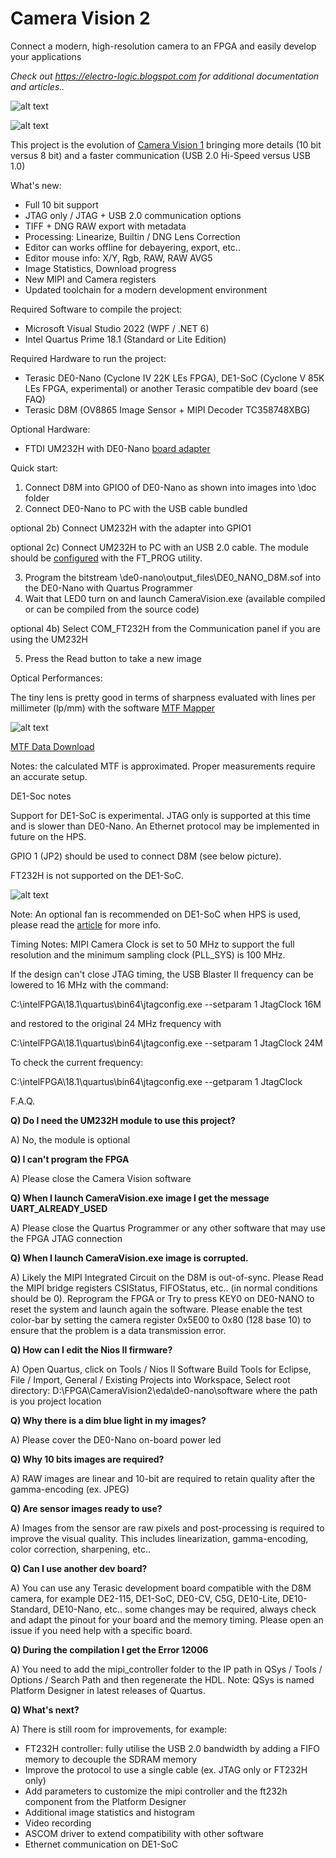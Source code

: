 # Camera Vision 2

Connect a modern, high-resolution camera to an FPGA and easily develop your applications

_Check out https://electro-logic.blogspot.com for additional documentation and articles.._

![alt text](docs/de0-nano_d8m_um232h.jpg)

![alt text](docs/camera_vision2_gui.png)

This project is the evolution of [Camera Vision 1](https://github.com/electro-logic/CameraVision) bringing more details (10 bit versus 8 bit) and a faster communication (USB 2.0 Hi-Speed versus USB 1.0) 

What's new:

- Full 10 bit support
- JTAG only / JTAG + USB 2.0 communication options
- TIFF + DNG RAW export with metadata
- Processing: Linearize, Builtin / DNG Lens Correction
- Editor can works offline for debayering, export, etc..
- Editor mouse info: X/Y, Rgb, RAW, RAW AVG5
- Image Statistics, Download progress
- New MIPI and Camera registers
- Updated toolchain for a modern development environment

Required Software to compile the project:

- Microsoft Visual Studio 2022 (WPF / .NET 6)
- Intel Quartus Prime 18.1 (Standard or Lite Edition)

Required Hardware to run the project:

- Terasic DE0-Nano (Cyclone IV 22K LEs FPGA), DE1-SoC (Cyclone V 85K LEs FPGA, experimental) or another Terasic compatible dev board (see FAQ)
- Terasic D8M (OV8865 Image Sensor + MIPI Decoder TC358748XBG)

Optional Hardware:

- FTDI UM232H with DE0-Nano [board adapter](https://electro-logic.blogspot.com/2014/03/fpga-comunicazione-ad-alta-velocita_99.html)

Quick start:

1) Connect D8M into GPIO0 of DE0-Nano as shown into images into \doc folder 
2) Connect DE0-Nano to PC with the USB cable bundled

optional 2b) Connect UM232H with the adapter into GPIO1

optional 2c) Connect UM232H to PC with an USB 2.0 cable. The module should be [configured](https://electro-logic.blogspot.com/2014/02/fpga-comunicazione-ad-alta-velocita_16.html) with the FT_PROG utility.

3) Program the bitstream \de0-nano\output_files\DE0_NANO_D8M.sof into the DE0-Nano with Quartus Programmer 
4) Wait that LED0 turn on and launch CameraVision.exe (available compiled or can be compiled from the source code)
   
optional 4b) Select COM_FT232H from the Communication panel if you are using the UM232H

5) Press the Read button to take a new image

Optical Performances:

The tiny lens is pretty good in terms of sharpness evaluated with lines per millimeter (lp/mm) with the software [MTF Mapper](https://sourceforge.net/projects/mtfmapper/)

![alt text](docs/d8m_mtf_mapper.png)

[MTF Data Download](docs/D8M_MTF.zip)

Notes: the calculated MTF is approximated. Proper measurements require an accurate setup. 

DE1-Soc notes

Support for DE1-SoC is experimental. JTAG only is supported at this time and is slower than DE0-Nano. An Ethernet protocol may be implemented in future on the HPS.

GPIO 1 (JP2) should be used to connect D8M (see below picture).

FT232H is not supported on the DE1-SoC.

![alt text](docs/de1-soc_d8m.jpg)

Note: An optional fan is recommended on DE1-SoC when HPS is used, please read the [article](https://electro-logic.blogspot.com/2015/07/fpga-cyclone-v-soc-e-de1-soc.html) for more info.

Timing Notes: MIPI Camera Clock is set to 50 MHz to support the full resolution and the minimum sampling clock (PLL_SYS) is 100 MHz.

If the design can't close JTAG timing, the USB Blaster II frequency can be lowered to 16 MHz with the command:

C:\intelFPGA\18.1\quartus\bin64\jtagconfig.exe --setparam 1 JtagClock 16M

and restored to the original 24 MHz frequency with

C:\intelFPGA\18.1\quartus\bin64\jtagconfig.exe --setparam 1 JtagClock 24M

To check the current frequency:

C:\intelFPGA\18.1\quartus\bin64\jtagconfig.exe --getparam 1 JtagClock


F.A.Q.

**Q) Do I need the UM232H module to use this project?**

A) No, the module is optional 


**Q) I can't program the FPGA**

A) Please close the Camera Vision software


**Q) When I launch CameraVision.exe image I get the message UART_ALREADY_USED**

A) Please close the Quartus Programmer or any other software that may use the FPGA JTAG connection


**Q) When I launch CameraVision.exe image is corrupted.**

A) Likely the MIPI Integrated Circuit on the D8M is out-of-sync. Please Read the MIPI bridge registers CSIStatus, FIFOStatus, etc.. (in normal conditions should be 0). Reprogram the FPGA or Try to press KEY0 on DE0-NANO to reset the system and launch again the software. Please enable the test color-bar by setting the camera register 0x5E00 to 0x80 (128 base 10) to ensure that the problem is a data transmission error.


**Q) How can I edit the Nios II firmware?**

A) Open Quartus, click on Tools / Nios II Software Build Tools for Eclipse, File / Import, General / Existing Projects into Workspace, Select root directory: D:\FPGA\CameraVision2\eda\de0-nano\software where the path is you project location


**Q) Why there is a dim blue light in my images?**

A) Please cover the DE0-Nano on-board power led 


**Q) Why 10 bits images are required?**

A) RAW images are linear and 10-bit are required to retain quality after the gamma-encoding (ex. JPEG) 


**Q) Are sensor images ready to use?**

A) Images from the sensor are raw pixels and post-processing is required to improve the visual quality. This includes linearization, gamma-encoding, color correction, sharpening, etc..


**Q) Can I use another dev board?**

A) You can use any Terasic development board compatible with the D8M camera, for example DE2-115, DE1-SoC, DE0-CV, C5G, DE10-Lite, DE10-Standard, DE10-Nano, etc.. some changes may be required, always check and adapt the pinout for your board and the memory timing. Please open an issue if you need help with a specific board.


**Q) During the compilation I get the Error 12006**

A) You need to add the mipi_controller folder to the IP path in QSys / Tools / Options / Search Path and then regenerate the HDL. Note: QSys is named Platform Designer in latest releases of Quartus.


**Q) What's next?**

A) There is still room for improvements, for example:
- FT232H controller: fully utilise the USB 2.0 bandwidth by adding a FIFO memory to decouple the SDRAM memory
- Improve the protocol to use a single cable (ex. JTAG only or FT232H only)
- Add parameters to customize the mipi controller and the ft232h component from the Platform Designer
- Additional image statistics and histogram
- Video recording
- ASCOM driver to extend compatibility with other software
- Ethernet communication on DE1-SoC
